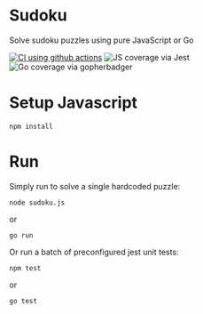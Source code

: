 # Sudoku
Solve sudoku puzzles using pure JavaScript or Go

[![CI using github actions](https://github.com/johnsibly/sudoku/workflows/Run%20tests%20against%20Sudoku%20puzzle%20solver/badge.svg)](https://github.com/johnsibly/sudoku/actions?query=workflow%3A%22Run+tests+against+Sudoku+puzzle+solver%22)
![JS coverage via Jest](https://file-cache-sibly.s3.eu-west-2.amazonaws.com/suduko-statement-coverage.svg)
![Go coverage via gopherbadger](https://file-cache-sibly.s3.eu-west-2.amazonaws.com/suduko_coverage.png)

# Setup Javascript
```
npm install
```

# Run
Simply run to solve a single hardcoded puzzle:
```
node sudoku.js
```
or
```
go run
```

Or run a batch of preconfigured jest unit tests:
```
npm test
```
or
```
go test
```
